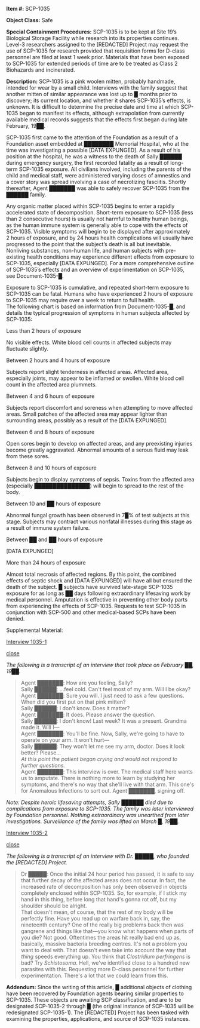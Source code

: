 **Item #:** SCP-1035

**Object Class:** Safe

**Special Containment Procedures:** SCP-1035 is to be kept at Site 19’s Biological Storage Facility while research into its properties continues. Level-3 researchers assigned to the \[REDACTED\] Project may request the use of SCP-1035 for research provided that requisition forms for D-class personnel are filed at least 1 week prior. Materials that have been exposed to SCP-1035 for extended periods of time are to be treated as Class 2 Biohazards and incinerated.

**Description:** SCP-1035 is a pink woolen mitten, probably handmade, intended for wear by a small child. Interviews with the family suggest that another mitten of similar appearance was lost up to █ months prior to discovery; its current location, and whether it shares SCP-1035’s effects, is unknown. It is difficult to determine the precise date and time at which SCP-1035 began to manifest its effects, although extrapolation from currently available medical records suggests that the effects first began during late February, 19██.

SCP-1035 first came to the attention of the Foundation as a result of a Foundation asset embedded at ████████ Memorial Hospital, who at the time was investigating a possible \[DATA EXPUNGED\]. As a result of his position at the hospital, he was a witness to the death of Sally ██████ during emergency surgery, the first recorded fatality as a result of long-term SCP-1035 exposure. All civilians involved, including the parents of the child and medical staff, were administered varying doses of amnestics and a cover story was spread involving a case of necrotizing fasciitis. Shortly thereafter, Agent ███████ was able to safely recover SCP-1035 from the ██████ family.

Any organic matter placed within SCP-1035 begins to enter a rapidly accelerated state of decomposition. Short-term exposure to SCP-1035 (less than 2 consecutive hours) is usually not harmful to healthy human beings, as the human immune system is generally able to cope with the effects of SCP-1035. Visible symptoms will begin to be displayed after approximately 2 hours of exposure, and by 24 hours health complications will usually have progressed to the point that the subject’s death is all but inevitable. Nonliving substances, non-human life, and human subjects with pre-existing health conditions may experience different effects from exposure to SCP-1035, especially \[DATA EXPUNGED\]. For a more comprehensive outline of SCP-1035’s effects and an overview of experimentation on SCP-1035, see Document-1035-█.

Exposure to SCP-1035 is cumulative, and repeated short-term exposure to SCP-1035 can be fatal. Humans who have experienced 2 hours of exposure to SCP-1035 may require over a week to return to full health.  
The following chart is based on information from Document-1035-█, and details the typical progression of symptoms in human subjects affected by SCP-1035:

Less than 2 hours of exposure

No visible effects. White blood cell counts in affected subjects may fluctuate slightly.

Between 2 hours and 4 hours of exposure

Subjects report slight tenderness in affected areas. Affected area, especially joints, may appear to be inflamed or swollen. White blood cell count in the affected area plummets.

Between 4 and 6 hours of exposure

Subjects report discomfort and soreness when attempting to move affected areas. Small patches of the affected area may appear lighter than surrounding areas, possibly as a result of the \[DATA EXPUNGED\].

Between 6 and 8 hours of exposure

Open sores begin to develop on affected areas, and any preexisting injuries become greatly aggravated. Abnormal amounts of a serous fluid may leak from these sores.

Between 8 and 10 hours of exposure

Subjects begin to display symptoms of sepsis. Toxins from the affected area (especially ███████████████) will begin to spread to the rest of the body.

Between 10 and ██ hours of exposure

Abnormal fungal growth has been observed in 7█% of test subjects at this stage. Subjects may contract various nonfatal illnesses during this stage as a result of immune system failure.

Between ██ and ██ hours of exposure

\[DATA EXPUNGED\]

More than 24 hours of exposure

Almost total necrosis of affected regions. By this point, the combined effects of septic shock and \[DATA EXPUNGED\] will have all but ensured the death of the subject. █ subjects have survived late-stage SCP-1035 exposure for as long as ██ days following extraordinary lifesaving work by medical personnel. Amputation is effective in preventing other body parts from experiencing the effects of SCP-1035. Requests to test SCP-1035 in conjunction with SCP-500 and other medical-based SCPs have been denied.

Supplemental Material:

[Interview 1035-1](javascript:;)

[close](javascript:;)

_The following is a transcript of an interview that took place on February ██, 19██._

> Agent ███████: How are you feeling, Sally?  
> Sally ██████: …feel cold. Can't feel most of my arm. Will I be okay?  
> Agent ███████: Sure you will. I just need to ask a few questions. When did you first put on that pink mitten?  
> Sally ██████: I don't know. Does it matter?  
> Agent ███████: It does. Please answer the question.  
> Sally ██████: I don't know! Last week? It was a present. Grandma made it. Will I—  
> Agent ███████: You'll be fine. Now, Sally, we're going to have to operate on your arm. It won't hurt—  
> Sally ██████: They won't let me see my arm, doctor. Does it look better? Please…  
> _At this point the patient began crying and would not respond to further questions._  
> Agent ███████: This interview is over. The medical staff here wants us to amputate. There is nothing more to learn by studying her symptoms, and there's no way that she'll live with that arm. This one's for Anomalous Infections to sort out. Agent ███████, signing off.

_Note: Despite heroic lifesaving attempts, Sally ██████ died due to complications from exposure to SCP-1035. The family was later interviewed by Foundation personnel. Nothing extraordinary was unearthed from later investigations. Surveillance of the family was lifted on March █, 19██._

[Interview 1035-2](javascript:;)

[close](javascript:;)

_The following is a transcript of an interview with Dr. █████, who founded the \[REDACTED\] Project._

> Dr █████: Once the initial 24 hour period has passed, it is safe to say that further decay of the affected areas does not occur. In fact, the increased rate of decomposition has only been observed in objects completely enclosed within SCP-1035. So, for example, if I stick my hand in this thing, before long that hand's gonna rot off, but my shoulder should be alright.  
> That doesn't mean, of course, that the rest of my body will be perfectly fine. Have you read up on warfare back in, say, the nineteenth century? One of the really big problems back then was gangrene and things like that—you know what happens when parts of you die? Not good. Oftentimes the areas hit really bad end up as, basically, massive bacteria breeding centres. It's not a problem you want to deal with. That doesn't even take into account the way that _thing_ speeds everything up. You think that _Clostridium perfringens_ is bad? Try _Schistosoma_. Hell, we've identified close to a hundred new parasites with this. Requesting more D-class personnel for further experimentation. There's a lot that we could learn from this.

**Addendum:** Since the writing of this article, █ additional objects of clothing have been recovered by Foundation agents bearing similar properties to SCP-1035. These objects are awaiting SCP classification, and are to be designated SCP-1035-2 through █ (the original instance of SCP-1035 will be redesignated SCP-1035-1). The \[REDACTED\] Project has been tasked with examining the properties, applications, and source of SCP-1035 instances.